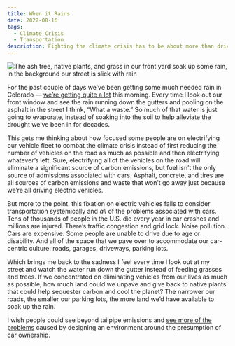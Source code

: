 ```yaml
---
title: When it Rains
date: 2022-08-16
tags:
  - Climate Crisis
  - Transportation
description: Fighting the climate crisis has to be about more than driving electric vehicles, it has to be about designing a world where cars are far less important to transportation.
---
```


![The ash tree, native plants, and grass in our front yard soak up some rain, in the background our street is slick with rain](/img/when-it-rains.jpg)

For the past couple of days we’ve been getting some much needed rain in Colorado — [we’re getting quite a lot][nwsboulder] this morning. Every time I look out our front window and see the rain running down the gutters and pooling on the asphalt in the street I think, “What a waste.” So much of that water is just going to evaporate, instead of soaking into the soil to help alleviate the drought we’ve been in for decades.

This gets me thinking about how focused some people are on electrifying our vehicle fleet to combat the climate crisis instead of first reducing the number of vehicles on the road as much as possible and then electrifying whatever’s left. Sure, electrifying all of the vehicles on the road will eliminate a significant source of carbon emissions, but fuel isn’t the only source of admissions associated with cars. Asphalt, concrete, and tires are all sources of carbon emissions and waste that won’t go away just because we’re all driving electric vehicles.

But more to the point, this fixation on electric vehicles fails to consider transportation systemically and _all_ of the problems associated with cars. Tens of thousands of people in the <abbr>U.S.</abbr> die every year in car crashes and millions are injured. There’s traffic congestion and grid lock. Noise pollution. Cars are expensive. Some people are unable to drive due to age or disability. And all of the space that we pave over to accommodate our car-centric culture: roads, garages, driveways, parking lots.

Which brings me back to the sadness I feel every time I look out at my street and watch the water run down the gutter instead of feeding grasses and trees. If we concentrated on eliminating vehicles from our lives as much as possible, how much land could we unpave and give back to native plants that could help sequester carbon and cool the planet? The narrower our roads, the smaller our parking lots, the more land we’d have available to soak up the rain.

I wish people could see beyond tailpipe emissions and [see more of the problems][whose streets] caused by designing an environment around the presumption of car ownership.

[nwsboulder]: https://twitter.com/NWSBoulder/status/1559568512020086785
[whose streets]: https://www.wnycstudios.org/podcasts/otm/episodes/on-the-media-2018-11-23
